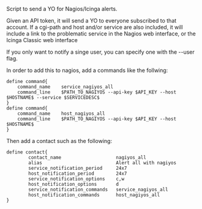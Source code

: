 Script to send a YO for Nagios/Icinga alerts. 

Given an API token, it will send a YO to everyone subscribed to that
account. If a cgi-path and host and/or service are also included, it
will include a link to the problematic service in the Nagios web
interface, or the Icinga Classic web interface

If you only want to notify a singe user, you can specify one with the --user flag.

In order to add this to nagios, add a commands like the follwing:

```
define command{
	command_name	service_nagiyos_all
	command_line    $PATH_TO_NAGIYOS --api-key $API_KEY --host $HOSTNAME$ --service $SERVICEDESC$
}
define command{
	command_name	host_nagiyos_all
	command_line    $PATH_TO_NAGIYOS --api-key $API_KEY --host $HOSTNAME$
}

```
Then add a contact such as the following:

```
define contact{
        contact_name                    nagiyos_all
        alias                           Alert all with nagiyos
        service_notification_period     24x7
        host_notification_period        24x7
        service_notification_options    c,w
        host_notification_options       d
        service_notification_commands   service_nagiyos_all
        host_notification_commands      host_nagiyos_all
}
```
